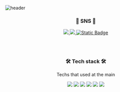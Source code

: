 ![header](https://capsule-render.vercel.app/api?type=slice&color=auto&height=300&section=header&text=Welcome%20to%20minji's%20Github🙌🏻&fontSize=40)


<h3 align="center"> 💌 SNS 💌 </h3>
<p align="center">
  <a href="https://velog.io/@jmjgirl" target="_blank"> <img src="https://img.shields.io/badge/velog-%2320C997?style=for-the-badge&logo=velog&logoColor=white"> </a>
  <a href="https://instagram.com/minzzy_00?igshid=NTc4MTIwNjQ2YQ==" target="_blank"> <img  src="https://img.shields.io/badge/instagram-%23E4405F?style=for-the-badge&logo=instagram&logoColor=white"> </a>
  <a href="jmjcap123@gmail.com" target="_blank"> <img alt="Static Badge" src="https://img.shields.io/badge/gmail-%23EA4335?style=for-the-badge&logo=gmail&logoColor=white"> </a>

</p>

</br>
</br>
<h3 align="center"> 🛠 Tech stack 🛠 </h3>
<p align="center"> Techs that used at the main </p>
<p align="center"> 
  <img src="https://img.shields.io/badge/springboot-%236DB33F?style=for-the-badge&logo=springboot&logoColor=white">
  <img src="https://img.shields.io/badge/spring-%236DB33F?style=for-the-badge&logo=spring&logoColor=white">
  <img src="https://img.shields.io/badge/jpa-%236DB33F?style=for-the-badge&logo=jpa&logoColor=white">
  <img src="https://img.shields.io/badge/mysql-%234479A1?style=for-the-badge&logo=mysql&logoColor=white">
  <img src ="https://img.shields.io/badge/java-3776AB.svg?&style=for-the-badge&logo=java&logoColor=white"/>
  <img src="https://img.shields.io/badge/aws-%23232F3E?style=for-the-badge&logo=amazonaws&logoColor=white">
 </p>
